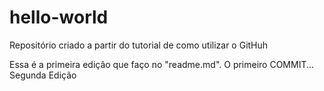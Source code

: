 # hello-world
Repositório criado a partir do tutorial de como utilizar o GitHuh

Essa é a primeira edição que faço no "readme.md".
O primeiro COMMIT...
Segunda Edição
